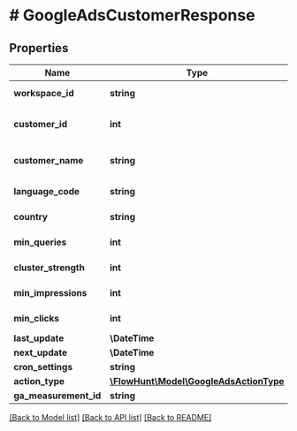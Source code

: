 # # GoogleAdsCustomerResponse

## Properties

Name | Type | Description | Notes
------------ | ------------- | ------------- | -------------
**workspace_id** | **string** | Workspace ID |
**customer_id** | **int** | Google Ads Customer ID |
**customer_name** | **string** | Google Ads Customer Name |
**language_code** | **string** | Language Code |
**country** | **string** | Country Code |
**min_queries** | **int** | Minimum Queries |
**cluster_strength** | **int** | Cluster Strength |
**min_impressions** | **int** | Minimum Impressions |
**min_clicks** | **int** | Minimum Clicks |
**last_update** | **\DateTime** |  | [optional]
**next_update** | **\DateTime** |  | [optional]
**cron_settings** | **string** |  | [optional]
**action_type** | [**\FlowHunt\Model\GoogleAdsActionType**](GoogleAdsActionType.md) | Action Type |
**ga_measurement_id** | **string** |  | [optional]

[[Back to Model list]](../../README.md#models) [[Back to API list]](../../README.md#endpoints) [[Back to README]](../../README.md)
